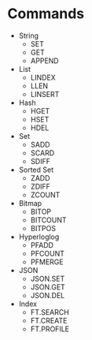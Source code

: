# Commands

- String
    - SET
    - GET
    - APPEND
- List
    - LINDEX
    - LLEN
    - LINSERT
- Hash
    - HGET
    - HSET
    - HDEL
- Set
    - SADD
    - SCARD
    - SDIFF
- Sorted Set
    - ZADD
    - ZDIFF
    - ZCOUNT
- Bitmap
    - BITOP
    - BITCOUNT
    - BITPOS
- Hyperloglog
    - PFADD
    - PFCOUNT
    - PFMERGE
- JSON
    - JSON.SET
    - JSON.GET
    - JSON.DEL
- Index
    - FT.SEARCH
    - FT.CREATE
    - FT.PROFILE
